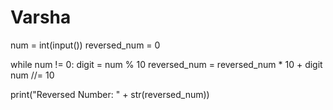 # Varsha
num = int(input())
reversed_num = 0

while num != 0:
    digit = num % 10
    reversed_num = reversed_num * 10 + digit
    num //= 10

print("Reversed Number: " + str(reversed_num))
